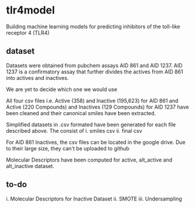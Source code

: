 # tlr4model
Building machine learning models for predicting inhibitors of the toll-like receptor 4 (TLR4)

## dataset
Datasets were obtained from pubchem assays AID 861 and AID 1237. 
AID 1237 is a confirmatory assay that further divides the actives from AID 861 into actives and inactives.

We are yet to decide which one we would use

All four csv files i.e. Active (358) and Inactive (195,623) for AID 861 and Active (220 Compounds) and Inactives (129 Compounds) for AID 1237 have been cleaned and their canonical smiles have been extracted.

Simplified datasets in .csv formated have been generated for each file described above.
The consist of 
  i.  smiles csv
  ii. final csv

For AID 861 Inactives, the csv files can be located in the google drive. Due to their large size, they can't be uploaded to github 

Molecular Descriptors have been computed for active, alt_active and alt_inactive dataset.

## to-do

  i.    Molecular Descriptors for Inactive Dataset
  ii.   SMOTE
  iii.  Undersampling
